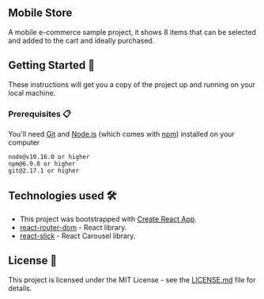 ## Mobile Store

A mobile e-commerce sample project, it shows 8 items that can be selected and added to the cart
and  ideally purchased. 

## Getting Started 🚀

These instructions will get you a copy of the project up and running on your local machine.

### Prerequisites 📋

You'll need [Git](https://git-scm.com) and [Node.js](https://nodejs.org/en/download/) (which comes with [npm](http://npmjs.com)) installed on your computer

```
node@v10.16.0 or higher
npm@6.9.0 or higher
git@2.17.1 or higher
```

## Technologies used 🛠️

- This project was bootstrapped with [Create React App](https://github.com/facebook/create-react-app).
- [react-router-dom](https://www.npmjs.com/package/react-router-dom) - React library.
- [react-slick](https://react-slick.neostack.com/) - React Carousel library.

## License 📄

This project is licensed under the MIT License - see the [LICENSE.md](LICENSE.md) file for details.


